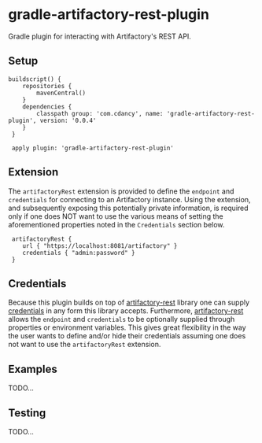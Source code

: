 
# gradle-artifactory-rest-plugin

Gradle plugin for interacting with Artifactory's REST API.

## Setup

```
buildscript() {
 	repositories {
 		mavenCentral()
 	}
 	dependencies {
 		classpath group: 'com.cdancy', name: 'gradle-artifactory-rest-plugin', version: '0.0.4'
 	}
 }

 apply plugin: 'gradle-artifactory-rest-plugin'
 ```
## Extension

The `artifactoryRest` extension is provided to define the `endpoint` and `credentials` for connecting to an Artifactory instance.
Using the extension, and subsequently exposing this potentially private information, is required only if one does NOT want to use
the various means of setting the aforementioned properties noted in the `Credentials` section below.

```
 artifactoryRest {
 	url { "https://localhost:8081/artifactory" }
 	credentials { "admin:password" }
 }
```

## Credentials

Because this plugin builds on top of [artifactory-rest](https://github.com/cdancy/artifactory-rest) library one can supply
[credentials](https://github.com/cdancy/artifactory-rest#credentials) in any form this library accepts. Furthermore,
[artifactory-rest](https://github.com/cdancy/artifactory-rest#property-based-setup) allows the `endpoint` and `credentials`
to be optionally supplied through properties or environment variables. This gives great flexibility in the way the user
wants to define and/or hide their credentials assuming one does not want to use the `artifactoryRest` extension.

## Examples

TODO...
    
## Testing

TODO...

